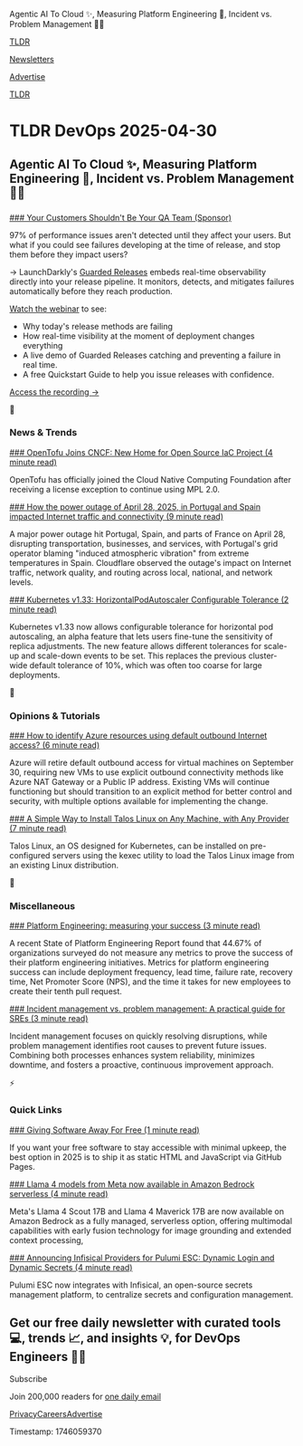 Agentic AI To Cloud ✨, Measuring Platform Engineering 🧱, Incident vs. Problem Management 🧑‍💼

[TLDR](/)

[Newsletters](/newsletters)

[Advertise](https://advertise.tldr.tech/)

[TLDR](/)

# TLDR DevOps 2025-04-30

## Agentic AI To Cloud ✨, Measuring Platform Engineering 🧱, Incident vs. Problem Management 🧑‍💼

### 

[### Your Customers Shouldn't Be Your QA Team (Sponsor)](https://launchdarkly.com/webinars/catch-bugs-before-your-customers-do/?utm_campaign=Q1FY26_tldr_devops_04-30_end-of-downtime_webinar_grdrls&amp;utm_content=end-of-downtime&amp;utm_medium=news_pod&amp;utm_source=tldr)

97% of performance issues aren't detected until they affect your users. But what if you could see failures developing at the time of release, and stop them before they impact users?

→ LaunchDarkly's [Guarded Releases](https://launchdarkly.com/webinars/catch-bugs-before-your-customers-do/?utm_campaign=Q1FY26_tldr_devops_04-30_end-of-downtime_webinar_grdrls&utm_content=end-of-downtime&utm_medium=news_pod&utm_source=tldr) embeds real-time observability directly into your release pipeline. It monitors, detects, and mitigates failures automatically before they reach production.

[Watch the webinar](https://launchdarkly.com/webinars/catch-bugs-before-your-customers-do/?utm_campaign=Q1FY26_tldr_devops_04-30_end-of-downtime_webinar_grdrls&utm_content=end-of-downtime&utm_medium=news_pod&utm_source=tldr) to see:

* Why today's release methods are failing
* How real-time visibility at the moment of deployment changes everything
* A live demo of Guarded Releases catching and preventing a failure in real time.
* A free Quickstart Guide to help you issue releases with confidence.

[Access the recording →](https://launchdarkly.com/webinars/catch-bugs-before-your-customers-do/?utm_campaign=Q1FY26_tldr_devops_04-30_end-of-downtime_webinar_grdrls&utm_content=end-of-downtime&utm_medium=news_pod&utm_source=tldr)

📱

### News & Trends

[### OpenTofu Joins CNCF: New Home for Open Source IaC Project (4 minute read)](https://thenewstack.io/opentofu-joins-cncf-new-home-for-open-source-iac-project/?utm_source=tldrdevops)

OpenTofu has officially joined the Cloud Native Computing Foundation after receiving a license exception to continue using MPL 2.0.

[### How the power outage of April 28, 2025, in Portugal and Spain impacted Internet traffic and connectivity (9 minute read)](https://blog.cloudflare.com/how-power-outage-in-portugal-spain-impacted-internet/?utm_source=tldrdevops)

A major power outage hit Portugal, Spain, and parts of France on April 28, disrupting transportation, businesses, and services, with Portugal's grid operator blaming "induced atmospheric vibration" from extreme temperatures in Spain. Cloudflare observed the outage's impact on Internet traffic, network quality, and routing across local, national, and network levels.

[### Kubernetes v1.33: HorizontalPodAutoscaler Configurable Tolerance (2 minute read)](https://kubernetes.io/blog/2025/04/28/kubernetes-v1-33-hpa-configurable-tolerance/?utm_source=tldrdevops)

Kubernetes v1.33 now allows configurable tolerance for horizontal pod autoscaling, an alpha feature that lets users fine-tune the sensitivity of replica adjustments. The new feature allows different tolerances for scale-up and scale-down events to be set. This replaces the previous cluster-wide default tolerance of 10%, which was often too coarse for large deployments.

🚀

### Opinions & Tutorials

[### How to identify Azure resources using default outbound Internet access? (6 minute read)](https://techcommunity.microsoft.com/blog/coreinfrastructureandsecurityblog/how-to-identify-azure-resources-using-default-outbound-internet-access/4400755?utm_source=tldrdevops)

Azure will retire default outbound access for virtual machines on September 30, requiring new VMs to use explicit outbound connectivity methods like Azure NAT Gateway or a Public IP address. Existing VMs will continue functioning but should transition to an explicit method for better control and security, with multiple options available for implementing the change.

[### A Simple Way to Install Talos Linux on Any Machine, with Any Provider (7 minute read)](https://www.linux.com/thelinuxfoundation/a-simple-way-to-install-talos-linux-on-any-machine-with-any-provider/?utm_source=tldrdevops)

Talos Linux, an OS designed for Kubernetes, can be installed on pre-configured servers using the kexec utility to load the Talos Linux image from an existing Linux distribution.

🎁

### Miscellaneous

[### Platform Engineering: measuring your success (3 minute read)](https://xebia.com/blog/platform-engineering-measuring-your-success/?utm_source=tldrdevops)

A recent State of Platform Engineering Report found that 44.67% of organizations surveyed do not measure any metrics to prove the success of their platform engineering initiatives. Metrics for platform engineering success can include deployment frequency, lead time, failure rate, recovery time, Net Promoter Score (NPS), and the time it takes for new employees to create their tenth pull request.

[### Incident management vs. problem management: A practical guide for SREs (3 minute read)](https://incident.io/blog/incident-management-vs-problem-management-a-practical-guide-for-sr-es?utm_source=tldrdevops)

Incident management focuses on quickly resolving disruptions, while problem management identifies root causes to prevent future issues. Combining both processes enhances system reliability, minimizes downtime, and fosters a proactive, continuous improvement approach.

⚡️

### Quick Links

[### Giving Software Away For Free (1 minute read)](https://simonwillison.net/2025/Apr/28/give-it-away-for-free/?utm_source=tldrdevops)

If you want your free software to stay accessible with minimal upkeep, the best option in 2025 is to ship it as static HTML and JavaScript via GitHub Pages.

[### Llama 4 models from Meta now available in Amazon Bedrock serverless (4 minute read)](https://aws.amazon.com/blogs/aws/llama-4-models-from-meta-now-available-in-amazon-bedrock-serverless/?utm_source=tldrdevops)

Meta's Llama 4 Scout 17B and Llama 4 Maverick 17B are now available on Amazon Bedrock as a fully managed, serverless option, offering multimodal capabilities with early fusion technology for image grounding and extended context processing,

[### Announcing Infisical Providers for Pulumi ESC: Dynamic Login and Dynamic Secrets (4 minute read)](https://www.pulumi.com/blog/esc-infisical-providers-launch/?utm_source=tldrdevops)

Pulumi ESC now integrates with Infisical, an open-source secrets management platform, to centralize secrets and configuration management.

## Get our free daily newsletter with curated tools 💻, trends 📈, and insights 💡, for DevOps Engineers 👨‍💻

Subscribe

Join 200,000 readers for [one daily email](/api/latest/devops)

[Privacy](/privacy)[Careers](https://jobs.ashbyhq.com/tldr.tech)[Advertise](/devops/advertise)

Timestamp: 1746059370